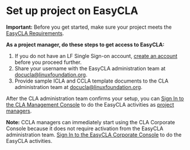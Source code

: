 # Set up project on EasyCLA

**Important:** Before you get started, make sure your project meets the [EasyCLA Requirements](https://github.com/communitybridge/docs/tree/f3a4dfdd6f9845ac96d41cd1b8878b1e12f70c92/easycla/easycla-requirements.md).

**As a project manager, do these steps to get access to EasyCLA:**

1. If you do not have an LF Single Sign-on account, [create an account](https://docs.linuxfoundation.org/lfx/sso/create-an-account) before you proceed further.
2. Share your username with the EasyCLA administration team at [docucla@linuxfoundation.org](mailto:docucla@linuxfoundation.org).
3. Provide sample ICLA and CCLA template documents to the CLA administration team at [docucla@linuxfoundation.org](mailto:docucla@linuxfoundation.org).

After the CLA administration team confirms your setup, you can [Sign In to the CLA Management Console](sign-in-to-project-control-center.md) to do the EasyCLA activities as [project managers](./).

**Note:** CCLA managers can immediately start using the CLA Corporate Console because it does not require activation from the EasyCLA administration team. [Sign In to the EasyCLA Corporate Console](../corporate-cla-managers/sign-in-to-the-easycla-corporate-console.md) to do the EasyCLA activities.

